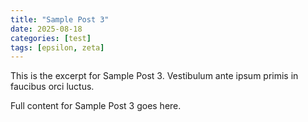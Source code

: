 ```yaml
---
title: "Sample Post 3"
date: 2025-08-18
categories: [test]
tags: [epsilon, zeta]
---
```

This is the excerpt for Sample Post 3. Vestibulum ante ipsum primis in faucibus orci luctus.

Full content for Sample Post 3 goes here.
